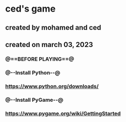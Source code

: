 # ced's game
## created by mohamed and ced
## created on march 03, 2023

### @==BEFORE PLAYING==@
### @--Install Python--@
### https://www.python.org/downloads/

### @--Install PyGame--@
### https://www.pygame.org/wiki/GettingStarted